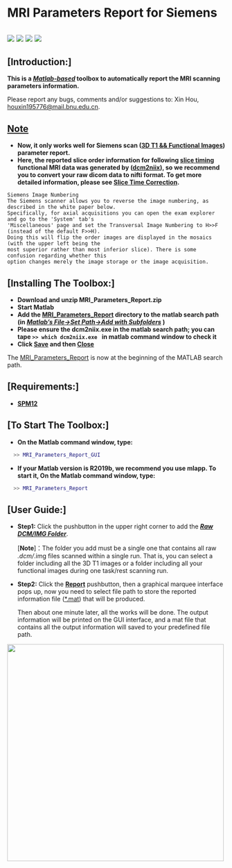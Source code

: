 # MRI Parameters Report for Siemens


![](https://img.shields.io/badge/version-v2.0-brightgreen.svg)
![](https://img.shields.io/badge/release-2019/11/22-green.svg)
![](https://img.shields.io/badge/updata-2020/01/02-orange.svg)
![](https://img.shields.io/badge/licese-GPLV3.0-blue.svg)
------

## [Introduction:]
**This is a ***[Matlab-based]()*** toolbox to automatically report the MRI scanning parameters information.**

Please report any bugs, comments and/or suggestions to: Xin Hou, [houxin195776@mail.bnu.edu.cn]().

## [Note]()
- **Now, it only works well for Siemens scan ([3D T1 && Functional Images]()) parameter report.**
- **Here, the reported slice order information for following [slice timing]() functional MRI data was generated by ([dcm2niix](https://github.com/rordenlab/dcm2niix)), so we recommend you to convert your raw dicom data to nifti format. To get more detailed information, please see [Slice Time Correction](https://www.mccauslandcenter.sc.edu/crnl/tools/stc).**

```
Siemens Image Numbering
The Siemens scanner allows you to reverse the image numbering, as described in the white paper below. 
Specifically, for axial acquisitions you can open the exam explorer and go to the 'System' tab's 
'Miscellaneous' page and set the Transversal Image Numbering to H>>F (instead of the default F>>H). 
Doing this will flip the order images are displayed in the mosaics (with the upper left being the 
most superior rather than most inferior slice). There is some confusion regarding whether this 
option changes merely the image storage or the image acquisition.
```

## [Installing The Toolbox:]

- **Download and unzip MRI_Parameters_Report.zip**
- **Start Matlab**
- **Add the [MRI_Parameters_Report]() directory to the matlab search path (in [*Matlab’s File->Set Path->Add with Subfolders*]() )**
- **Please ensure the dcm2niix.exe in the matlab search path; you can tape ```>> which dcm2niix.exe ``` in matlab command window to check it**  
- **Click [Save]() and then [Close]()**

The [MRI_Parameters_Report]() is now at the beginning of the MATLAB search path.
## [Requirements:]

- [**SPM12**](https://www.fil.ion.ucl.ac.uk/spm/software/spm12/)

## [To Start The Toolbox:]

- **On the Matlab command window, type:**
``` matlab
  >> MRI_Parameters_Report_GUI
```

- **If your Matlab version is R2019b, we recommend you use mlapp. To start it, On the Matlab command window, type:** 
``` matlab
  >> MRI_Parameters_Report
```
## [User Guide:]
- **Step1:** Click the pushbutton in the upper right corner to add the [***Raw DCM/IMG Folder***]().

  [**Note**]：The folder you add must be a single one that contains all raw *.dcm/*.img files scanned within a single run. That is, you can select a folder including all the 3D T1 images or a folder including all your functional images during one task/rest scanning run.

- **Step2:** Click the [**Report**]() pushbutton, then a graphical marquee interface pops up, now you need to select file path to store the reported information file ([*.mat]()) that will be produced. 

  Then about one minute later, all the works will be done. The output information will be printed on the GUI interface, and a mat file that contains all the output information will saved to your predefined file path.


<img src="https://uploader.shimo.im/f/cr1OM7G8ROMpSVuR.png!thumbnail" width="500" />
